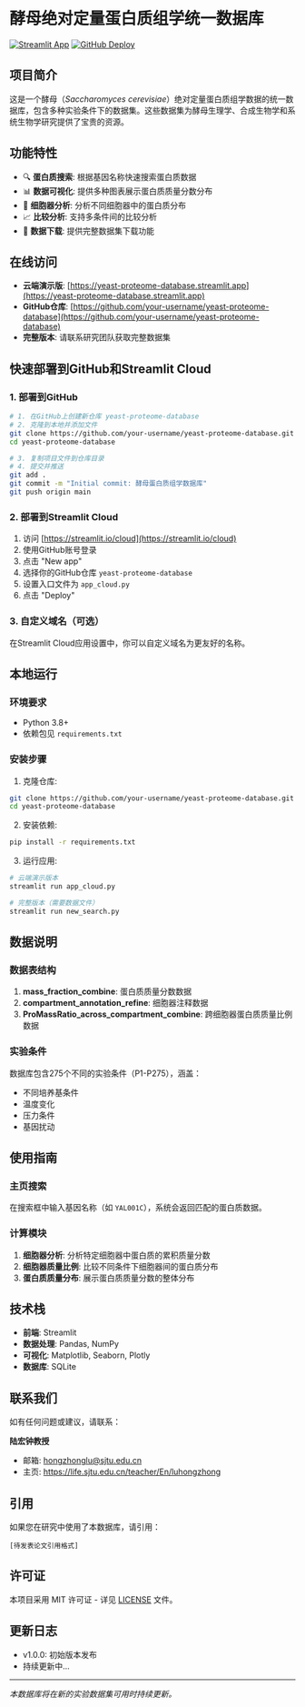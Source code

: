 # 酵母绝对定量蛋白质组学统一数据库

[![Streamlit App](https://static.streamlit.io/badges/streamlit_badge_black_white.svg)](https://yeast-proteome-database.streamlit.app)
[![GitHub Deploy](https://github.com/your-username/yeast-proteome-database/actions/workflows/deploy.yml/badge.svg)](https://github.com/your-username/yeast-proteome-database/actions/workflows/deploy.yml)

## 项目简介

这是一个酵母（*Saccharomyces cerevisiae*）绝对定量蛋白质组学数据的统一数据库，包含多种实验条件下的数据集。这些数据集为酵母生理学、合成生物学和系统生物学研究提供了宝贵的资源。

## 功能特性

- 🔍 **蛋白质搜索**: 根据基因名称快速搜索蛋白质数据
- 📊 **数据可视化**: 提供多种图表展示蛋白质质量分数分布
- 🧬 **细胞器分析**: 分析不同细胞器中的蛋白质分布
- 📈 **比较分析**: 支持多条件间的比较分析
- 💾 **数据下载**: 提供完整数据集下载功能

## 在线访问

- **云端演示版**: [https://yeast-proteome-database.streamlit.app](https://yeast-proteome-database.streamlit.app)
- **GitHub仓库**: [https://github.com/your-username/yeast-proteome-database](https://github.com/your-username/yeast-proteome-database)
- **完整版本**: 请联系研究团队获取完整数据集

## 快速部署到GitHub和Streamlit Cloud

### 1. 部署到GitHub

```bash
# 1. 在GitHub上创建新仓库 yeast-proteome-database
# 2. 克隆到本地并添加文件
git clone https://github.com/your-username/yeast-proteome-database.git
cd yeast-proteome-database

# 3. 复制项目文件到仓库目录
# 4. 提交并推送
git add .
git commit -m "Initial commit: 酵母蛋白质组学数据库"
git push origin main
```

### 2. 部署到Streamlit Cloud

1. 访问 [https://streamlit.io/cloud](https://streamlit.io/cloud)
2. 使用GitHub账号登录
3. 点击 "New app"
4. 选择你的GitHub仓库 `yeast-proteome-database`
5. 设置入口文件为 `app_cloud.py`
6. 点击 "Deploy"

### 3. 自定义域名（可选）

在Streamlit Cloud应用设置中，你可以自定义域名为更友好的名称。

## 本地运行

### 环境要求

- Python 3.8+
- 依赖包见 `requirements.txt`

### 安装步骤

1. 克隆仓库:
```bash
git clone https://github.com/your-username/yeast-proteome-database.git
cd yeast-proteome-database
```

2. 安装依赖:
```bash
pip install -r requirements.txt
```

3. 运行应用:
```bash
# 云端演示版本
streamlit run app_cloud.py

# 完整版本（需要数据文件）
streamlit run new_search.py
```

## 数据说明

### 数据表结构

1. **mass_fraction_combine**: 蛋白质质量分数数据
2. **compartment_annotation_refine**: 细胞器注释数据
3. **ProMassRatio_across_compartment_combine**: 跨细胞器蛋白质质量比例数据

### 实验条件

数据库包含275个不同的实验条件（P1-P275），涵盖：
- 不同培养基条件
- 温度变化
- 压力条件
- 基因扰动

## 使用指南

### 主页搜索
在搜索框中输入基因名称（如 `YAL001C`），系统会返回匹配的蛋白质数据。

### 计算模块
1. **细胞器分析**: 分析特定细胞器中蛋白质的累积质量分数
2. **细胞器质量比例**: 比较不同条件下细胞器间的蛋白质分布
3. **蛋白质质量分布**: 展示蛋白质质量分数的整体分布

## 技术栈

- **前端**: Streamlit
- **数据处理**: Pandas, NumPy
- **可视化**: Matplotlib, Seaborn, Plotly
- **数据库**: SQLite

## 联系我们

如有任何问题或建议，请联系：

**陆宏钟教授**
- 邮箱: hongzhonglu@sjtu.edu.cn
- 主页: https://life.sjtu.edu.cn/teacher/En/luhongzhong

## 引用

如果您在研究中使用了本数据库，请引用：

```
[待发表论文引用格式]
```

## 许可证

本项目采用 MIT 许可证 - 详见 [LICENSE](LICENSE) 文件。

## 更新日志

- v1.0.0: 初始版本发布
- 持续更新中...

---

*本数据库将在新的实验数据集可用时持续更新。*
